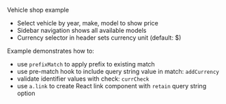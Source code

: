 Vehicle shop example
- Select vehicle by year, make, model to show price
- Sidebar navigation shows all available models
- Currency selector in header sets currency unit (default: $)

Example demonstrates how to:
- use `prefixMatch` to apply prefix to existing match
- use pre-match hook to include query string value in match: `addCurrency`
- validate identifier values with check: `currCheck `
- use `a.link` to create React link component with `retain` query string option
 
